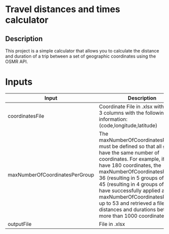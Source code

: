 # Travel distances and times calculator

## Description

This project is a simple calculator that allows you to calculate the distance and duration of a trip between a set of geographic coordinates using the OSMR API.

# Inputs

| Input  | Description |
| ------------- | ------------- |
| coordinatesFile  |  Coordinate File in .xlsx with at least 3 columns with the following information:(code,longitude,latitude)|
| maxNumberOfCoordinatesPerGroup | The maxNumberOfCoordinatesPerGroup must be defined so that all groups have the same number of coordinates. For example, if you have 180 coordinates, the maxNumberOfCoordinatesPerGroup 36 (resulting in 5 groups of 36) or 45 (resulting in 4 groups of 36). I have successfully applied a maxNumberOfCoordinatesPerGroup up to 53 and retrieved a file with distances and durations between more than 1000 coordinates.|
| outputFile  |  File in .xlsx |
